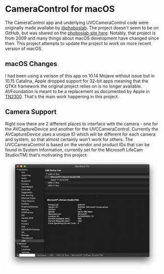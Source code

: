 #  CameraControl for macOS
The CameraControl app and underlying UVCCameraControl code were originally made availabe by [@phoboslab](https://github.com/phoboslab). The project doesn't seem to be on GitHub, but was shared on the [phoboslab site here](https://phoboslab.org/log/2009/07/uvc-camera-control-for-mac-os-x). Notably, that project is from 2009 and many things about macOS development have changed since then. This project attempts to update the project to work on more recent version of macOS.

## macOS Changes
I had been using a verison of this app on 10.14 Mojave without issue but in 10.15 Catalina, Apple dropped support for 32-bit apps meaning that the QTKit framework the original project relies on is no longer available. AVFoundation is meant to be a replacement as documented by Apple in [TN2300](https://developer.apple.com/library/archive/technotes/tn2300/_index.html). That's the main work happening in this project.

## Camera Support
Right now there are 2 different places to interface with the camera - one for the AVCaptureDevice and another for the UVCCameraControl. Currently the AVCaptureDevice uses a unique ID which will be different for each camera and system, so that almost certainly won't work for others. The UVCCameraControl is based on the vendor and product IDs that can be found in System Information, currently set for the Microsoft LifeCam Studio(TM) that's motivating this project:
![Image of System Information to see vendor and product IDs](SystemInformation.png)
